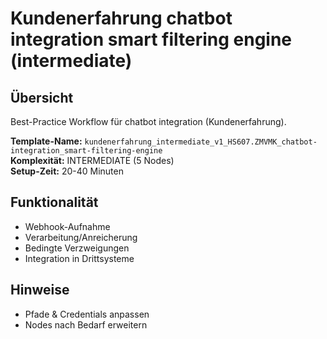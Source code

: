 # Kundenerfahrung chatbot integration smart filtering engine (intermediate)

## Übersicht

Best-Practice Workflow für chatbot integration (Kundenerfahrung).

**Template-Name:** `kundenerfahrung_intermediate_v1_HS607.ZMVMK_chatbot-integration_smart-filtering-engine`  
**Komplexität:** INTERMEDIATE (5 Nodes)  
**Setup-Zeit:** 20-40 Minuten

## Funktionalität
- Webhook-Aufnahme
- Verarbeitung/Anreicherung
- Bedingte Verzweigungen
- Integration in Drittsysteme

## Hinweise
- Pfade & Credentials anpassen
- Nodes nach Bedarf erweitern
